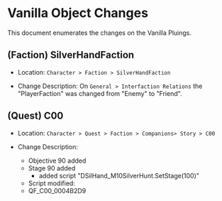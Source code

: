 # Vanilla Object Changes

This document enumerates the changes on the Vanilla Pluings.

## (Faction) SilverHandFaction 

* Location: `Character > Faction > SilverHandFaction` 

* Change Description: On `General > Interfaction Relations` the "PlayerFaction" was changed from "Enemy" to "Friend".

## (Quest) C00


* Location: `Character > Quest > Faction > Companions> Story > C00` 

* Change Description:
    - Objective 90 added
    - Stage 90 added 
        - added script "DSilHand_M10SilverHunt.SetStage(100)"
    - Script modified:
    - QF_C00_0004B2D9


